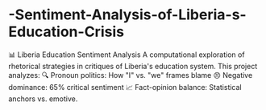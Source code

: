 # -Sentiment-Analysis-of-Liberia-s-Education-Crisis
📊 Liberia Education Sentiment Analysis A computational exploration of rhetorical strategies in critiques of Liberia's education system.  This project analyzes:  🔍 Pronoun politics: How "I" vs. "we" frames blame  😠 Negative dominance: 65% critical sentiment  📈 Fact-opinion balance: Statistical anchors vs. emotive.
